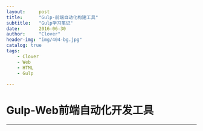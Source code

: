 ```yaml
---
layout:     post
title:      "Gulp-前端自动化构建工具"
subtitle:   "Gulp学习笔记"
date:       2016-06-30
author:     "Clover"
header-img: "img/404-bg.jpg"
catalog: true
tags:
    - Clover
    - Web
    - HTML
    - Gulp
    
---
```


# Gulp-Web前端自动化开发工具

---

